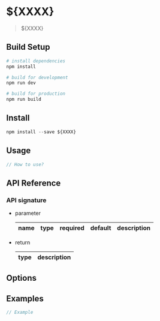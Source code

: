 # ${XXXX}

> ${XXXX}

## Build Setup

``` bash
# install dependencies
npm install

# build for development
npm run dev

# build for production
npm run build
```

## Install

```javascript
npm install --save ${XXXX}
```

## Usage

```javascript
// How to use?
```

## API Reference

### API signature

* parameter

  name|type|required|default|description
  -|-|-|-|-

* return

  type|description
  -|-

## Options

## Examples

```javascript
// Example
```
